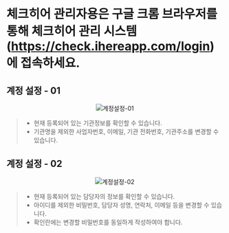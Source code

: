 # 체크히어 관리자용은 구글 크롬 브라우저를 통해 체크히어 관리 시스템 (https://check.ihereapp.com/login) 에 접속하세요.
## 계정 설정 - 01

<p align = "center">
<img alt="계정설정-01" src="https://github.com/user-attachments/assets/322d2cfb-0547-4172-a506-4bbc1dbe4d2c">

> * 현재 등록되어 있는 기관정보를 확인할 수 있습니다.
> * 기관명을 제외한 사업자번호, 이메일, 기관 전화번호, 기관주소를 변경할 수 있습니다.

## 계정 설정 - 02

<p align = "center">
<img alt="계정설정-02" src="https://github.com/user-attachments/assets/7c1d2031-cf9d-4e53-9af2-a2d9bcb16993">
<p/>

> * 현재 등록되어 있는 담당자의 정보를 확인할 수 있습니다.
> * 아이디를 제외한 비밀번호, 담당자 성명, 연락처, 이메일 등을 변경할 수 있습니다.
> * 확인란에는 변경할 비밀번호를 동일하게 작성하여야 합니다.
